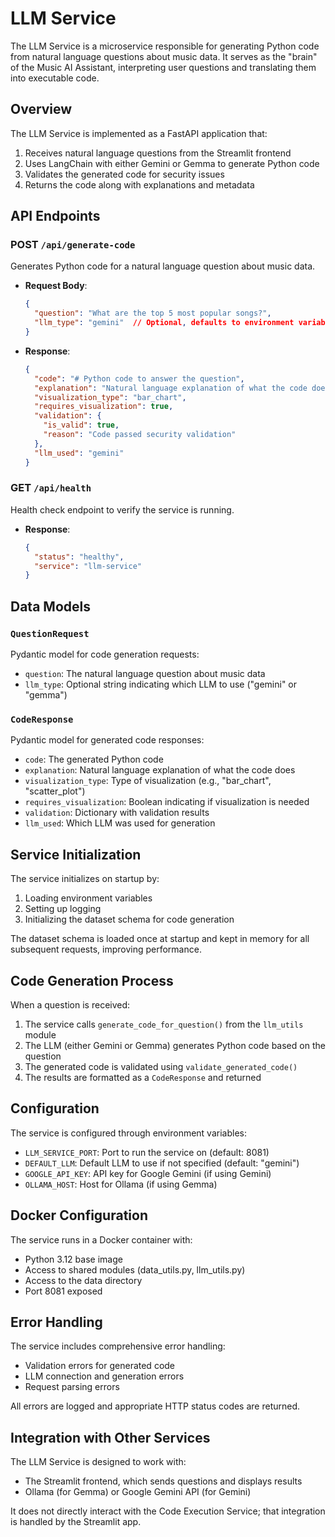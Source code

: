 # LLM Service

The LLM Service is a microservice responsible for generating Python code from natural language questions about music data. It serves as the "brain" of the Music AI Assistant, interpreting user questions and translating them into executable code.

## Overview

The LLM Service is implemented as a FastAPI application that:

1. Receives natural language questions from the Streamlit frontend
2. Uses LangChain with either Gemini or Gemma to generate Python code
3. Validates the generated code for security issues
4. Returns the code along with explanations and metadata

## API Endpoints

### POST `/api/generate-code`

Generates Python code for a natural language question about music data.

- **Request Body**:
  ```json
  {
    "question": "What are the top 5 most popular songs?",
    "llm_type": "gemini"  // Optional, defaults to environment variable
  }
  ```

- **Response**:
  ```json
  {
    "code": "# Python code to answer the question",
    "explanation": "Natural language explanation of what the code does",
    "visualization_type": "bar_chart",
    "requires_visualization": true,
    "validation": {
      "is_valid": true,
      "reason": "Code passed security validation"
    },
    "llm_used": "gemini"
  }
  ```

### GET `/api/health`

Health check endpoint to verify the service is running.

- **Response**:
  ```json
  {
    "status": "healthy",
    "service": "llm-service"
  }
  ```

## Data Models

### `QuestionRequest`

Pydantic model for code generation requests:
- `question`: The natural language question about music data
- `llm_type`: Optional string indicating which LLM to use ("gemini" or "gemma")

### `CodeResponse`

Pydantic model for generated code responses:
- `code`: The generated Python code
- `explanation`: Natural language explanation of what the code does
- `visualization_type`: Type of visualization (e.g., "bar_chart", "scatter_plot")
- `requires_visualization`: Boolean indicating if visualization is needed
- `validation`: Dictionary with validation results
- `llm_used`: Which LLM was used for generation

## Service Initialization

The service initializes on startup by:

1. Loading environment variables
2. Setting up logging
3. Initializing the dataset schema for code generation

The dataset schema is loaded once at startup and kept in memory for all subsequent requests, improving performance.

## Code Generation Process

When a question is received:

1. The service calls `generate_code_for_question()` from the `llm_utils` module
2. The LLM (either Gemini or Gemma) generates Python code based on the question
3. The generated code is validated using `validate_generated_code()`
4. The results are formatted as a `CodeResponse` and returned

## Configuration

The service is configured through environment variables:

- `LLM_SERVICE_PORT`: Port to run the service on (default: 8081)
- `DEFAULT_LLM`: Default LLM to use if not specified (default: "gemini")
- `GOOGLE_API_KEY`: API key for Google Gemini (if using Gemini)
- `OLLAMA_HOST`: Host for Ollama (if using Gemma)

## Docker Configuration

The service runs in a Docker container with:
- Python 3.12 base image
- Access to shared modules (data_utils.py, llm_utils.py)
- Access to the data directory
- Port 8081 exposed

## Error Handling

The service includes comprehensive error handling:
- Validation errors for generated code
- LLM connection and generation errors
- Request parsing errors

All errors are logged and appropriate HTTP status codes are returned.

## Integration with Other Services

The LLM Service is designed to work with:
- The Streamlit frontend, which sends questions and displays results
- Ollama (for Gemma) or Google Gemini API (for Gemini)

It does not directly interact with the Code Execution Service; that integration is handled by the Streamlit app.
